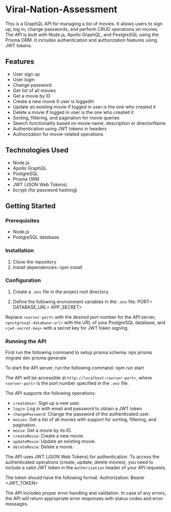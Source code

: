 # Viral-Nation-Assessment

This is a GraphQL API for managing a list of movies. It allows users to sign up, log in, change passwords, and perform CRUD operations on movies. The API is built with Node.js, Apollo GraphQL, and PostgreSQL using the Prisma ORM. It includes authentication and authorization features using JWT tokens.


## Features

- User sign up
- User login
- Change password
- Get list of all movies
- Get a movie by ID
- Create a new movie if user is loggedIn
- Update an existing movie if logged in user is the one who created it
- Delete a movie if logged in user is the one who created it
- Sorting, filtering, and pagination for movie queries 
- Search functionality based on movie name, description or directorName
- Authentication using JWT tokens in headers
- Authorization for movie-related operations

## Technologies Used

- Node.js
- Apollo GraphQL
- PostgreSQL
- Prisma ORM
- JWT (JSON Web Tokens)
- bcrypt (for password hashing)

## Getting Started

### Prerequisites

- Node.js
- PostgreSQL database

### Installation

1. Clone the repository
2. Install dependencies:
    npm install

### Configuration

1. Create a `.env` file in the project root directory.

2. Define the following environment variables in the `.env` file:
    PORT=<server-port>
    DATABASE_URL=<postgresql-database-url>
    APP_SECRET=<jwt-secret-key>

Replace `<server-port>` with the desired port number for the API server, `<postgresql-database-url>` with the URL of your PostgreSQL database, and `<jwt-secret-key>` with a secret key for JWT token signing.

### Running the API

First run the following command to setup prisma schema:
    npx prisma migrate dev
    prisma generate

To start the API server, run the following command:
    npm run start

The API will be accessible at `http://localhost:<server-port>`, where `<server-port>` is the port number specified in the `.env` file.

The API supports the following operations:

- `createUser`: Sign up a new user.
- `login`: Log in with email and password to obtain a JWT token.
- `changePassword`: Change the password of the authenticated user.
- `movies`: Get a list of all movies with support for sorting, filtering, and pagination.
- `movie`: Get a movie by its ID.
- `createMovie`: Create a new movie.
- `updateMovie`: Update an existing movie.
- `deleteMovie`: Delete a movie.


The API uses JWT (JSON Web Tokens) for authentication. To access the authenticated operations (create, update, delete movies), you need to include a valid JWT token in the `Authorization` header of your API requests.

The token should have the following format:
    Authorization: Bearer <JWT_TOKEN>

The API includes proper error handling and validation. In case of any errors, the API will return appropriate error responses with status codes and error messages.


